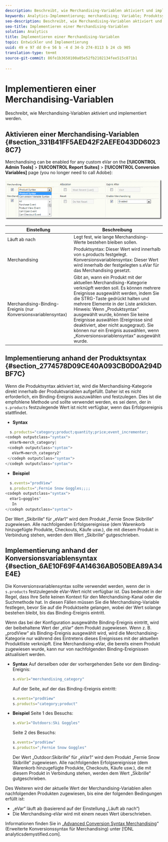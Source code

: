 ```yaml
---
description: Beschreibt, wie Merchandising-Variablen aktiviert und implementiert werden.
keywords: Analytics-Implementierung; merchandising; Variable; Produktsyntax; Syntax der Konversionsvariablen; s. products
seo-description: Beschreibt, wie Merchandising-Variablen aktiviert und implementiert werden.
seo-title: Implementieren einer Merchandising-Variablen
solution: Analytics
title: Implementieren einer Merchandising-Variablen
topic: Entwickler und Implementierung
uuid: 49 e 97 dd 0-e 56 b -4 d 34-b 274-8113 b 24 cb 905
translation-type: tm+mt
source-git-commit: 86fe1b3650100a05e52fb2102134fee515c871b1

---
```



# Implementieren einer Merchandising-Variablen

Beschreibt, wie Merchandising-Variablen aktiviert und implementiert werden.

## Aktivieren einer Merchandising-Variablen {#section_331B41FF5AED42F2AEFE043DD60238C7}

Merchandising can be enabled for any custom eVar on the **[!UICONTROL Admin Tools]** &gt; **[!UICONTROL Report Suites]** &gt; **[!UICONTROL Conversion Variables]** page (you no longer need to call Adobe):

![](assets/merch-enable.png)

| Einstellung | Beschreibung |
|--- |--- |
| Läuft ab nach | Legt fest, wie lange Merchandising-Werte bestehen bleiben sollen. |
| Merchandising | Produktsyntax: Dieser Wert wird innerhalb von s.products festgelegt.    Konversionsvariablensyntax: Dieser Wert wird innerhalb der festgelegten s.eVar für das Merchandising gesetzt. |
| Merchandising-Binding-Ereignis (nur Konversionsvariablensyntax) | Gibt an, wann ein Produkt mit der aktuellen Merchandising-Kategorie verknüpft werden soll. Es können mehrere Ereignisse ausgewählt werden, indem Sie die STRG-Taste gedrückt halten und mehrere Elemente in der Liste anklicken.   Hinweis: Wenn „Produktsyntax“ ausgewählt wurde, können Sie keine Ereignisse auswählen (Ereignisse sind deaktiviert, aber nicht ausgegraut). Sie können nur ein Ereignis auswählen, wenn „Konversionsvariablensyntax“ ausgewählt wurde. |

## Implementierung anhand der Produktsyntax {#section_2774578D09CE40A093CB0D0A294DBF7C}

Wenn die Produktsyntax aktiviert ist, wird die Merchandising-Kategorie direkt innerhalb der Produktvariablen aufgefüllt. Daher ist es nicht erforderlich, ein Binding-Ereignis auszuwählen und festzulegen. Dies ist die empfohlene Methode und sollte verwendet werden, es sei denn, der in `s.products` festzulegende Wert ist nicht verfügbar, wenn das Erfolgsereignis stattfindet.

* **Syntax**

```js
  s.products="category;product;quantity;price;event_incrementer; 
<codeph outputclass="syntax">
  eVarN=merch_category| 
 <codeph outputclass="syntax">
   eVarM=merch_category2" 
 </codeph outputclass="syntax"> 
</codeph outputclass="syntax">
```

* **Beispiel**

```js
  s.events="prodView" 
  s.products=";Fernie Snow Goggles;;;; 
<codeph outputclass="syntax">
  eVar1=goggles" 
   In 
</codeph outputclass="syntax">
```

Der Wert „Skibrille“ für „eVar1“ wird dem Produkt „Fernie Snow Skibrille“ zugewiesen. Alle nachfolgenden Erfolgsereignisse (dem Warenkorb hinzugefügte Produkte, Checkouts, Käufe usw.), die mit diesem Produkt in Verbindung stehen, werden dem Wert „Skibrille“ gutgeschrieben.

## Implementierung anhand der Konversionsvariablensyntax {#section_6AE10F69F4A14636AB050BEA89A34E4E}

Die Konversionsvariablensyntax sollte verwendet werden, wenn der in `s.products` festzulegende eVar-Wert nicht verfügbar ist. Das bedeutet in der Regel, dass Ihre Seite keinen Kontext für den Merchandising-Kanal oder die Suchmethode hat. In diesen Fällen müssen Sie die Merchandising-Variable festlegen, bevor Sie auf die Produktseite gelangen, wobei der Wert solange bestehen bleibt, bis das Binding-Ereignis eintritt.

Wenn das bei der Konfiguration ausgewählte Binding-Ereignis eintritt, wird der beibehaltene Wert der „eVar“ dem Produkt zugewiesen. Wenn z. B. „prodView“ als Binding-Ereignis ausgewählt wird, wird die Merchandising-Kategorie nur während des Eintretens dieses Ereignisses mit der aktuellen Produktliste verknüpft. Eine Merchandising-eVar, die bereits einem Produkt zugewiesen wurde, kann nur von nachfolgenden Binding-Ereignissen aktualisiert werden.

* **Syntax** Auf derselben oder der vorhergehenden Seite vor dem Binding-Ereignis:

   ```js
   s.eVar1="merchandising_category"
   ```

   Auf der Seite, auf der das Binding-Ereignis eintritt:

   ```js
   s.events="prodView" 
   s.products="category;product"
   ```

* **Beispiel** Seite 1 des Besuchs:

   ```js
   s.eVar1="Outdoors:Ski Goggles"
   ```

   Seite 2 des Besuchs:

   ```js
   s.events="prodView" 
   s.products=";Fernie Snow Goggles"
   ```

   Der Wert „Outdoor:Skibrille“ für „eVar1“ wird dem Produkt „Fernie Snow Skibrille“ zugewiesen. Alle nachfolgenden Erfolgsereignisse (dem Warenkorb hinzugefügte Produkte, Checkouts, Käufe usw.), die mit diesem Produkt in Verbindung stehen, werden dem Wert „Skibrille“ gutgeschrieben.

Des Weiteren wird der aktuelle Wert der Merchandising-Variablen allen nachfolgenden Produkten zugewiesen, bis eine der folgenden Bedingungen erfüllt ist:

* „eVar“ läuft ab (basierend auf der Einstellung „Läuft ab nach“)
* Die Merchandising-eVar wird mit einem neuen Wert überschrieben.

Informationen finden Sie in „[Advanced Conversion Syntax Merchandising](https://analyticsdemystified.com/adobe-analytics/advanced-conversion-syntax-merchandising/)“ (Erweiterte Konversionssyntax für Merchandising) unter [!DNL analyticsdemystified.com].
